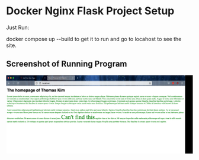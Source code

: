 # Docker Nginx Flask Project Setup

Just Run:

docker compose up --build to get it to run and go to locahost to see the site.

## Screenshot of Running Program

![Running Program](screenshots/lorem-ipsum.png)

